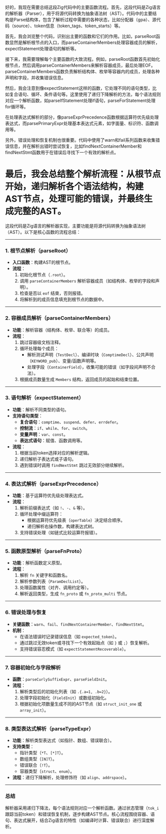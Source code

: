 好的，我现在需要总结这段Zig代码中的主要函数流程。首先，这段代码是Zig语言的解析器（Parser），用于将源代码转换为抽象语法树（AST）。代码中的主要结构是Parse结构体，包含了解析过程中需要的各种状态，比如分配器（gpa）、源代码（source）、token信息（token_tags、token_starts）等。

首先，我会浏览整个代码，识别出主要的函数和它们的作用。比如，parseRoot函数显然是解析根节点的入口，而parseContainerMembers处理容器成员的解析，expectStatement处理语句的解析等。

接下来，我需要理解每个主要函数的大致流程。例如，parseRoot函数首先初始化根节点，然后调用parseContainerMembers来解析容器成员，最后处理EOF。parseContainerMembers函数负责解析结构体、枚举等容器内的成员，处理各种声明和字段，并收集错误信息。

然后，我会注意到像expectStatement这样的函数，它处理不同的语句类型，比如复合语句、循环、条件语句等。这里使用了递归下降解析的方法，每个语法规则对应一个解析函数，如parseIfStatement处理if语句，parseForStatement处理for循环等。

在处理表达式解析的部分，像parseExprPrecedence函数根据运算符优先级处理表达式，而parsePrimaryExpr处理基本表达式元素，如字面量、标识符、函数调用等。

另外，错误处理和恢复机制也很重要。代码中使用了warn和fail系列函数来收集错误信息，并在解析出错时尝试恢复，比如findNextContainerMember和findNextStmt函数用于在错误后寻找下一个有效的解析点。

最后，我会总结整个解析流程：从根节点开始，递归解析各个语法结构，构建AST节点，处理可能的错误，并最终生成完整的AST。
================================================
这段代码是Zig语言的解析器实现，主要功能是将源代码转换为抽象语法树（AST）。以下是核心函数的流程总结：

---

### **1. 根节点解析（parseRoot）**
- **入口函数**：构建AST的根节点。
- **流程**：
  1. 初始化根节点（`.root`）。
  2. 调用 `parseContainerMembers` 解析容器成员（如结构体、枚举的字段和声明）。
  3. 检查是否以 `eof` 结束，否则报错。
  4. 将解析到的成员信息填充到根节点的数据中。

---

### **2. 容器成员解析（parseContainerMembers）**
- **功能**：解析容器（结构体、枚举、联合等）的成员。
- **流程**：
  1. 跳过容器级文档注释。
  2. 循环处理每个成员：
     - 解析测试声明（`TestDecl`）、编译时块（`ComptimeDecl`）、公共声明（`KEYWORD_pub`）、变量/函数声明等。
     - 处理字段（`ContainerField`），收集可能的错误（如字段间声明不合法）。
  3. 根据成员数量生成 `Members` 结构，返回成员的起始和结束位置。

---

### **3. 语句解析（expectStatement）**
- **功能**：解析不同类型的语句。
- **支持语句类型**：
  - **复合语句**：`comptime`、`suspend`、`defer`、`errdefer`。
  - **控制流**：`if`、`while`、`for`、`switch`。
  - **变量声明**：`var`、`const`。
  - **表达式语句**：赋值、函数调用等。
- **流程**：
  1. 根据当前token选择对应的解析逻辑。
  2. 递归解析子表达式或子语句。
  3. 遇到错误时调用 `findNextStmt` 跳过无效部分继续解析。

---

### **4. 表达式解析（parseExprPrecedence）**
- **功能**：基于运算符优先级处理表达式。
- **流程**：
  1. 解析前缀表达式（如 `!`、`-`、`&` 等）。
  2. 循环处理中缀运算符：
     - 根据运算符优先级表（`operTable`）决定结合顺序。
     - 递归解析右操作数，构建表达式树。
  3. 支持错误处理（如链式比较运算符报错）。

---

### **5. 函数原型解析（parseFnProto）**
- **功能**：解析函数定义原型。
- **流程**：
  1. 解析 `fn` 关键字和函数名。
  2. 解析参数列表（`ParamDeclList`）。
  3. 处理函数属性（对齐、调用约定等）。
  4. 解析返回类型，生成 `fn_proto` 或 `fn_proto_multi` 节点。

---

### **6. 错误处理与恢复**
- **关键函数**：`warn`、`fail`、`findNextContainerMember`、`findNextStmt`。
- **机制**：
  - 在语法错误时记录错误信息（如 `expected_token`）。
  - 通过跳过无效token或寻找下一个有效起始点（如 `}` 或 `;`）恢复解析。
  - 支持错误容忍模式（如 `expectStatementRecoverable`）。

---

### **7. 容器初始化与字段解析**
- **函数**：`parseCurlySuffixExpr`、`parseFieldInit`。
- **流程**：
  1. 解析类型后的初始化列表（如 `.{.a=1, .b=2}`）。
  2. 处理字段初始化（`FieldInit`）或数组初始化。
  3. 根据初始化项数量生成不同的AST节点（如 `struct_init_one` 或 `array_init`）。

---

### **8. 类型表达式解析（parseTypeExpr）**
- **功能**：解析类型表达式（如指针、数组、错误联合）。
- **支持类型**：
  - 指针类型（`*T`、`[*]T`）。
  - 数组类型（`[N]T`）。
  - 错误联合（`!T`）。
  - 容器类型（`struct`、`enum`）。
- **流程**：递归下降解析，处理修饰符（如 `align`、`addrspace`）。

---

### **总结**
解析器采用递归下降法，每个语法规则对应一个解析函数。通过状态管理（`tok_i` 跟踪当前token）和错误恢复机制，逐步构建AST节点。核心流程围绕容器、语句、表达式展开，结合Zig语言的特性（如编译时计算、错误联合）进行深度解析。